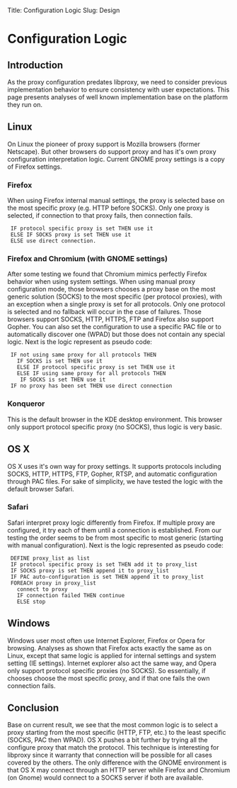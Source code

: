 Title: Configuration Logic
Slug: Design

# Configuration Logic

## Introduction
As the proxy configuration predates libproxy, we need to consider previous
implementation behavior to ensure consistency with user expectations. This page
presents analyses of well known implementation base on the platform they run on.

## Linux
On Linux the pioneer of proxy support is Mozilla browsers (former Netscape).
But other browsers do support proxy and has it's own proxy configuration
interpretation logic. Current GNOME proxy settings is a copy of Firefox
settings.

### Firefox
When using Firefox internal manual settings, the proxy is selected base on the
most specific proxy (e.g. HTTP before SOCKS). Only one proxy is selected, if
connection to that proxy fails, then connection fails.

```
 IF protocol specific proxy is set THEN use it
 ELSE IF SOCKS proxy is set THEN use it
 ELSE use direct connection.
```

### Firefox and Chromium (with GNOME settings)
After some testing we found that Chromium mimics perfectly Firefox behavior
when using system settings. When using manual proxy configuration mode, those
browsers chooses a proxy base on the most generic solution (SOCKS) to the most
specific (per protocol proxies), with an exception when a single proxy is set
for all protocols. Only one protocol is selected and no fallback will occur in
the case of failures. Those browsers support SOCKS, HTTP, HTTPS, FTP and
Firefox also support Gopher. You can also set the configuration to use a
specific PAC file or to automatically discover one (WPAD) but those does not
contain any special logic. Next is the logic represent as pseudo code:

```
 IF not using same proxy for all protocols THEN
   IF SOCKS is set THEN use it
   ELSE IF protocol specific proxy is set THEN use it
   ELSE IF using same proxy for all protocols THEN
    IF SOCKS is set THEN use it
 IF no proxy has been set THEN use direct connection
```

### Konqueror

This is the default browser in the KDE desktop environment. This browser only
support protocol specific proxy (no SOCKS), thus logic is very basic.

## OS X
OS X uses it's own way for proxy settings. It supports protocols including
SOCKS, HTTP, HTTPS, FTP, Gopher, RTSP, and automatic configuration through PAC
files. For sake of simplicity, we have tested the logic with the default browser
Safari.

### Safari
Safari interpret proxy logic differently from Firefox. If multiple proxy are
configured, it try each of them until a connection is established. From our
testing the order seems to be from most specific to most generic (starting with
manual configuration). Next is the logic represented as pseudo code:

```
 DEFINE proxy_list as list
 IF protocol specific proxy is set THEN add it to proxy_list
 IF SOCKS proxy is set THEN append it to proxy_list
 IF PAC auto-configuration is set THEN append it to proxy_list
 FOREACH proxy in proxy_list
   connect to proxy
   IF connection failed THEN continue
   ELSE stop
```

## Windows
Windows user most often use Internet Explorer, Firefox or Opera for browsing.
Analyses as shown that Firefox acts exactly the same as on Linux, except that
same logic is applied for internal settings and system setting (IE settings).
Internet explorer also act the same way, and Opera only support protocol
specific proxies (no SOCKS). So essentially, if chooses choose the most
specific proxy, and if that one fails the own connection fails.

## Conclusion
Base on current result, we see that the most common logic is to select a proxy
starting from the most specific (HTTP, FTP, etc.) to the least specific
(SOCKS, PAC then WPAD). OS X pushes a bit further by trying all the configure
proxy that match the protocol. This technique is interesting for libproxy
since it warranty that connection will be possible for all cases covered by
the others. The only difference with the GNOME environment is that OS X may
connect through an HTTP server while Firefox and Chromium (on Gnome) would
connect to a SOCKS server if both are available.
